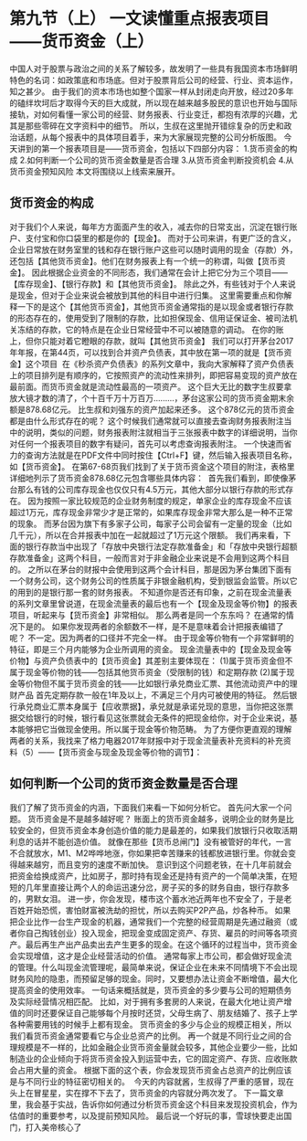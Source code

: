 # 第九节（上） 一文读懂重点报表项目——货币资金（上）

中国人对于股票与政治之间的关系了解较多，故发明了一些具有我国资本市场鲜明特色的名词：如政策底和市场底。但对于股票背后公司的经营、行业、资本运作，知之甚少。
由于我们的资本市场也如整个国家一样从封闭走向开放，经过20多年的磕绊坎坷后才取得今天的巨大成就，所以现在越来越多股民的意识也开始与国际接轨，对如何看懂一家公司的经营、财务报表、行业变迁，都抱有浓厚的兴趣，尤其是那些零碎在文字资料中的细节。
所以，生叔在这里抛开错综复杂的历史和政治话题，从每个报表中的具体项目着手，来为大家展现完整的公司分析版图。
今天讲到的第一个报表项目是——货币资金，包括以下四部分内容：
1.货币资金的构成
2.如何判断一个公司的货币资金数量是否合理
3.从货币资金判断投资机会
4.从货币资金预知风险
本文将围绕以上线索来展开。

## 货币资金的构成
对于我们个人来说，每年方方面面产生的收入，减去你的日常支出，沉淀在银行账户、支付宝和你口袋里的都是你的【现金】。
而对于公司来讲，有更广泛的含义，企业日常放在财务室里的钱和存在银行账户这些可以随时调用的现金（存款）外，还包括【其他货币资金】。他们在财务报表上有一个统一的称谓，叫做【货币资金】。
因此根据企业资金的不同形态，我们通常在会计上把它分为三个项目——【库存现金】、【银行存款】和【其他货币资金】。
除此之外，有些钱对于个人来说是现金，但对于企业来说会被放到其他的科目中进行归集。
这里需要重点和你解释一下的是这个【其他货币资金】，其他货币资金通常指的是以现金或者银行存款的形态存在的，使用受到了限制的存款，比如担保现金、信用证保证金、被司法机关冻结的存款，它的特点是在企业日常经营中不可以被随意的调动。
在你的账上，但你只能对着它瞪眼的存款，就叫【其他货币资金】
我们可以打开茅台2017年年报，在第44页，可以找到合并资产负债表，其中放在第一项的就是【货币资金】这个项目
<img :src="$withBase('/images/cunhuo/9.jpg')" >
在《秒杀资产负债表》的系列文章中，我向大家解释了资产负债表上的项目排列是有顺序的，它按照资产的流动性来排列，即把容易变现的资产放在最前面。而货币资金就是流动性最高的一项资产。
这个巨大无比的数字生叔要拿放大镜才数的清了，个十百千万十万百万.........，茅台这家公司的货币资金期末余额是878.68亿元。
比生叔和刘强东的资产加起来还多。
这个878亿元的货币资金都是由什么形式存在的呢？
这个时候我们通常就可以直接去查询财务报表附注当中的说明，类似的问题，财务报表附注就相当于三张报表中数字的详细说明，当你对任何一个报表项目的数字有疑问，首先可以考虑查询报表附注。
一个快速而省力的查询方法就是在PDF文件中同时按住【Ctrl+F】键，然后输入报表项目名称，如【货币资金】。
在第67-68页我们找到了关于货币资金这个项目的附注，表格里详细地列示了货币资金878.68亿元包含哪些具体内容：
<img :src="$withBase('/images/cunhuo/10.jpg')" >
首先我们看到，即使像茅台那么有钱的公司库存现金也仅仅只有4.5万元，其他大部分以银行存款的形式存在。
因为按照一家比较规范的企业财务制度的规定，单家企业的库存现金不应该超过1万元，库存现金非常少才是正常的，如果库存现金非常大那么是一种不正常的现象。
而茅台因为旗下有多家子公司，每家子公司会留有一定量的现金（比如几千元），所以在合并报表中加在一起就超过了1万元这个限额。
我们再来看，下面的银行存款当中出现了「存放中央银行法定存款准备金」和「存放中央银行超额存款准备金」这两个科目，一般而言对于非金融企业来说是不会用到这两个科目的。
之所以在茅台的财报中会使用到这两个会计科目，那是因为茅台集团下面有一个财务公司，这个财务公司的性质属于非银金融机构，受到银监会监管。所以它的用到的是银行那一套的财务报表。
不知道你是否还有印象，之前在现金流量表的系列文章里曾说道，在现金流量表的最后也有一个【现金及现金等价物】的报表项目，听起来与【货币资金】非常相似。
那么两者是同一个东东吗？
在通常的情况下是的。
如果你发现两者的余额数不一样，是不是意味着会计把报表编错了呢？
不一定。因为两者的口径并不完全一样。
由于现金等价物有一个非常鲜明的特征，即是三个月内能够为企业所调用的资金。
现金流量表中的【现金及现金等价物】与资产负债表中的【货币资金】其差别主要体现在：
(1)属于货币资金但不属于现金等价物的钱——包括其他货币资金（受限制的钱）和定期存款
(2)属于现金等价物但不属于货币资金的钱——比如银行承兑商业汇票、其他流动资产中的理财产品
首先定期存款一般在1年及以上，不满足三个月内可被使用的特征。
然后银行承兑商业汇票本身属于【应收票据】，承兑就是承诺兑现的意思，当你把这张票据交给银行的时候，银行看见这张票就会无条件的把现金给你，对于企业来说，基本能够把它当做现金使用。所以属于现金等价物范畴。
为了方便你更直观的理解两者的关系，我找来了格力电器2017年财报中对于现金流量表补充资料的补充资料（5）——【货币资金与现金及现金等价物的调节】：
<img :src="$withBase('/images/cunhuo/11.jpg')" >
## 如何判断一个公司的货币资金数量是否合理
我们了解了货币资金的内涵，下面我们来看一下如何分析它。
首先问大家一个问题。
货币资金是不是越多越好呢？
账面上的货币资金越多，说明企业的财务是比较安全的，但货币资金本身创造价值的能力是最差的，如果我们放银行只收取活期利息的话并不能创造价值。
就像在那些【货币总闸门】没有被管好的年代，一言不合就放水，M1、M2哗哗地涨，你如果把幸苦赚来的钱都放进银行里。你就会变得越来越穷，而且变穷的速度不断加快。
意识到这个问题老铁，在十几年前就会把资金给换成资产，比如房子，那时持有现金还是持有资产的一个简单决策，在短短的几年里直接让两个人的命运迅速分岔，房子买的多的财务自由，银行存款多的，男默女泪。
进一步，你会发现，楼市这个蓄水池近两年也不安全了，于是老百姓开始恐慌，害怕财富被洗劫的担忧，所以去购买P2P产品，炒各种币。
如果把企业比作一台生产现金的机器，通常我们一个完整的经营周期是先通过融资（或者你自己掏钱创业）投入现金，把现金变成固定资产、存货、雇员的时间等各项资产。最后再生产出产品卖出去产生更多的现金。在这个循环的过程当中，货币资金会实现增值，这才是企业经营活动的价值。
通常每家上市公司，都会做好现金流的管理。什么叫现金流管理呢，最简单来说，保证企业在未来不同情境下不会出现财务风险的隐患，而预留足够的现金。同时，又要想办法让资金不断增值，最大化提高资金的使用效率。
一句话来概括就是，货币资金的多少要与公司的短期债务及实际经营情况相匹配。
比如，对于拥有多套房的人来说，在最大化地让资产增值的同时还要保证自己能够每个月按时还贷，父母生病了、朋友结婚了、孩子上学各种需要用钱的时候手上都有现金。
货币资金的多少与企业的规模正相关，所以我们看货币资金通常要看它与企业总资产的比例。
再一个就是不同行业之间的合理规模是不一样的，比如金融企业货币资金量就会较多，其他企业要少一些，比如制造业的企业倾向于将货币资金投入到运营中去，它的固定资产、存货、应收账款会占用大量的资金。
根据下面的这个表，你会发现货币资金占总资产的比例应该是与不同行业的特征密切相关的。
<img :src="$withBase('/images/cunhuo/12.jpg')" >
今天的内容就酱，生叔得了严重的感冒，现在头上在冒星星，实在撑不下去了，货币资金的内容就分两次发了。
下一篇文章里，我会基于实战，告诉你如何通过分析货币资金这个科目来发现投资机会，作为估值时的重要参考，以及提前预知风险。
最后说一个好玩的事，雪球快要走出国门，打入美帝核心了
<img :src="$withBase('/images/cunhuo/13.jpg')" >
